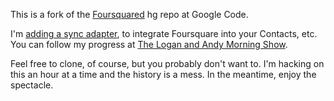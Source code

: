 This is a fork of the [Foursquared][fsq] hg repo at Google Code.

I'm [adding a sync adapter][bug], to integrate Foursquare into your Contacts, etc.  You can follow my progress at [The Logan and Andy Morning Show][laams].

Feel free to clone, of course, but you probably don't want to.  I'm hacking on
this an hour at a time and the history is a mess.  In the meantime, enjoy the
spectacle.  


[fsq]: http://foursquared.googlecode.com
[bug]: http://code.google.com/p/foursquared/issues/detail?id=180
[laams]: http://loganandandy.tumblr.com

